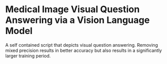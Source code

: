 # Medical Image Visual Question Answering via a Vision Language Model
A self contained script that depicts visual question answering. Removing mixed precision results in better accuracy but also results in a significantly larger training period. 
